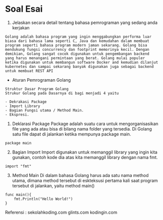 # Soal Esai

1. Jelaskan secara detail tentang bahasa pemrograman yang sedang anda kerjakan

```Golang adalah bahasa program yang ingin menggabungkan performa luar biasa dari bahasa lama seperti C, Java dan kemudahan dalam membuat program seperti bahasa program modern jaman sekarang. Golang bisa mendukung fungsi concurrency dan footprint memorinya kecil. Dengan demikian, Golang sangat cocok digunakan untuk pengembangan backend yang harus menangani permintaan yang berat. Golang mulai populer ketika digunakan untuk membangun software Docker and kemudian dilanjut kubernetes dan sampai sekarang banyak digunakan juga sebagai backend untuk membuat REST API```

- Aturan Pemrograman Golang

```
Struktur Dasar Program Golang
Strukur Golang pada Dasarnya di bagi menjadi 4 yaitu

- Dekrakasi Package
- Import Library
- Bagian Fungsi utama / Method Main.
- Ekspresi.
```

1. Deklarasi Package
Package adalah suatu cara untuk mengorganisasikan file yang ada atau bisa di bilang nama folder yang tersedia. Di Golang satu file dapat di jalankan ketika mempunya package main.

```package main```

2. Bagian Import
Import digunakan untuk memanggil library yang ingin kita gunakan, contoh kode dia atas kita memanggil library dengan nama fmt.

```
import "fmt"
```

3. Method Main
Di dalam bahasa Golang harus ada satu nama method utama, dimana method tersebut di eskteksusi pertama kali saat program tersebut di jalankan, yaitu method main()

```
func main(){
    fmt.Println("Hello World!")
}
```

Referensi :
sekolahkoding.com
glints.com
kodingin.com